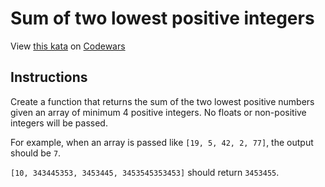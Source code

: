 # Sum of two lowest positive integers

View [this kata](https://www.codewars.com/kata/558fc85d8fd1938afb000014/) on [Codewars](https://www.codewars.com)

## Instructions

Create a function that returns the sum of the two lowest positive numbers given an array of minimum 4 positive integers. No floats or non-positive integers will be passed.

For example, when an array is passed like `[19, 5, 42, 2, 77]`, the output should be `7`.

`[10, 343445353, 3453445, 3453545353453]` should return `3453455`.
